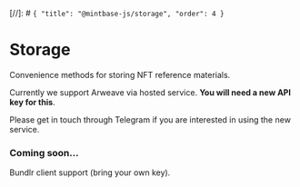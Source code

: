 [//]: # `{ "title": "@mintbase-js/storage", "order": 4 }`

# Storage

Convenience methods for storing NFT reference materials.

Currently we support Arweave via hosted service. **You will need a new API key for this**.

Please get in touch through Telegram if you are interested in using the new service.

### Coming soon...

Bundlr client support (bring your own key).